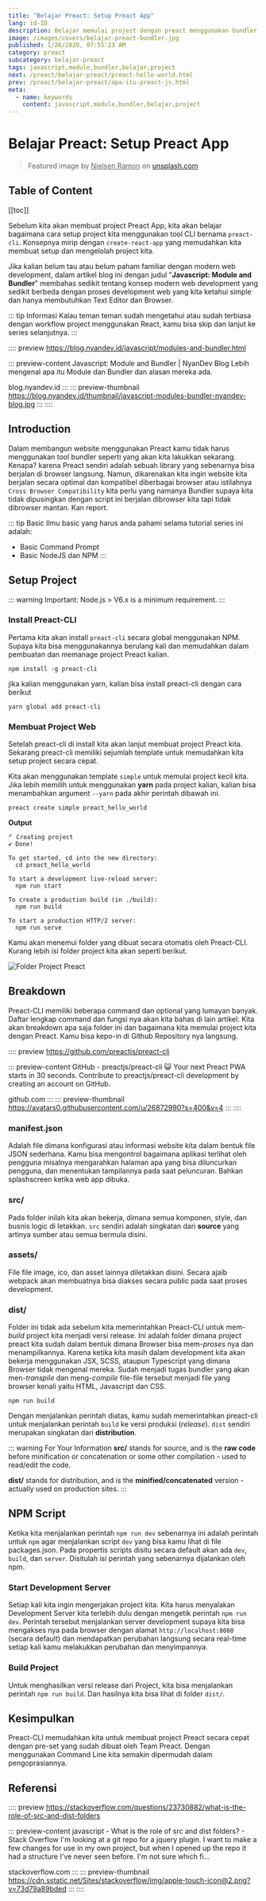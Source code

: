```yaml
---
title: "Belajar Preact: Setup Preact App"
lang: id-ID
description: Belajar memulai project dengan preact menggunakan bundler tool.
image: /images/covers/belajar-preact-bundler.jpg
published: 1/26/2020, 07:55:23 AM
category: preact
subcategory: belajar-preact
tags: javascript,module,bundler,belajar,project
next: /preact/belajar-preact/preact-hello-world.html
prev: /preact/belajar-preact/apa-itu-preact-js.html
meta:
  - name: keywords
    content: javascript,module,bundler,belajar,project
---
```

# Belajar Preact: Setup Preact App

<Author name="Ryan Aunur Rassyid" />
<FeaturedImage src="/images/covers/belajar-preact-bundler.jpg" />

> Featured image by <u>Nielsen Ramon</u> on [unsplash.com](https://unsplash.com/photos/okvqMfl78YE)

## Table of Content
[[toc]]

Sebelum kita akan membuat project Preact App, kita akan belajar bagaimana cara setup project kita menggunakan tool CLI bernama `preact-cli`. Konsepnya mirip dengan `create-react-app` yang memudahkan kita membuat setup dan mengelolah project kita. 

Jika kalian belum tau atau belum paham familiar dengan modern web development, dalam artikel blog ini dengan judul "**Javascript: Module and Bundler**" membahas sedikit tentang konsep modern web development yang sedikit berbeda dengan proses development web yang kita ketahui simple dan hanya membutuhkan Text Editor dan Browser.

::: tip Informasi
Kalau teman teman sudah mengetahui atau sudah terbiasa dengan workflow project menggunakan React, kamu bisa skip dan lanjut ke series selanjutnya.
:::

:::: preview https://blog.nyandev.id/javascript/modules-and-bundler.html

::: preview-content Javascript: Module and Bundler | NyanDev Blog
Lebih mengenal apa itu Module dan Bundler dan alasan mereka ada.

blog.nyandev.id
:::
::: preview-thumbnail https://blog.nyandev.id/thumbnail/javascript-modules-bundler-nyandev-blog.jpg
:::
::::

## Introduction
Dalam membangun website menggunakan Preact kamu tidak harus menggunakan tool bundler seperti yang akan kita lakukkan sekarang. Kenapa? karena Preact sendiri adalah sebuah library yang sebenarnya bisa berjalan di browser langsung. Namun, dikarenakan kita ingin website kita berjalan secara optimal dan kompatibel diberbagai browser atau istilahnya `Cross Browser Compatibility` kita perlu yang namanya Bundler supaya kita tidak dipusingkan dengan script ini berjalan dibrowser kita tapi tidak dibrowser mantan. Kan report.

::: tip Basic 
Ilmu basic yang harus anda pahami selama tutorial series ini adalah:
- Basic Command Prompt
- Basic NodeJS dan NPM
:::

## Setup Project
::: warning
Important: Node.js > V6.x is a minimum requirement.
:::

### Install Preact-CLI
Pertama kita akan install `preact-cli` secara global menggunakan NPM. Supaya kita bisa menggunakannya berulang kali dan memudahkan dalam pembuatan dan memanage project Preact kalian.

```shell
npm install -g preact-cli
```
jika kalian menggunakan yarn, kalian bisa install preact-cli dengan cara berikut
```shell
yarn global add preact-cli
```

### Membuat Project Web
Setelah preact-cli di install kita akan lanjut membuat project Preact kita. Sekarang preact-cli memiliki sejumlah template untuk memudahkan kita setup project secara cepat.

Kita akan menggunakan template `simple` untuk memulai project kecil kita. Jika lebih memilih untuk menggunakan **yarn** pada project kalian, kalian bisa menambahkan argument `--yarn` pada akhir perintah dibawah ini.

```shell
preact create simple preact_hello_world
```

**Output**
```shell
⠋ Creating project
✔ Done!

To get started, cd into the new directory:
  cd preact_hello_world

To start a development live-reload server:
  npm run start

To create a production build (in ./build):
  npm run build

To start a production HTTP/2 server:
  npm run serve
```

Kamu akan menemui folder yang dibuat secara otomatis oleh Preact-CLI. Kurang lebih isi folder project kita akan seperti berikut.

![Folder Project Preact](https://telegra.ph/file/db4724796b6f118f8c070.png)

## Breakdown
Preact-CLI memiliki beberapa command dan optional yang lumayan banyak. Daftar lengkap command dan fungsi nya akan kita bahas di lain artikel. Kita akan breakdown apa saja folder ini dan bagaimana kita memulai project kita dengan Preact. Kamu bisa kepo-in di Github Repository nya langsung.

:::: preview https://github.com/preactjs/preact-cli

::: preview-content GitHub - preactjs/preact-cli
😺 Your next Preact PWA starts in 30 seconds. Contribute to preactjs/preact-cli development by creating an account on GitHub.

github.com
:::
::: preview-thumbnail https://avatars0.githubusercontent.com/u/26872990?s=400&v=4
:::
::::

### manifest.json
Adalah file dimana konfigurasi atau informasi website kita dalam bentuk file JSON sederhana. Kamu bisa mengontrol bagaimana aplikasi terlihat oleh pengguna misalnya mengarahkan halaman apa yang bisa diluncurkan pengguna, dan menentukan tampilannya pada saat peluncuran. Bahkan splashscreen ketika web app dibuka. 

### src/
Pada folder inilah kita akan bekerja, dimana semua komponen, style, dan busnis logic di letakkan. `src` sendiri adalah singkatan dari **source** yang artinya sumber atau semua bermula disini.

### assets/
File file image, ico, dan asset lainnya diletakkan disini. Secara ajaib webpack akan membuatnya bisa diakses secara public pada saat proses development.

### dist/
Folder ini tidak ada sebelum kita memerintahkan Preact-CLI untuk mem-*build* project kita menjadi versi release. Ini adalah folder dimana project preact kita sudah dalam bentuk dimana Browser bisa mem-*proses* nya dan menampilkannya. Karena ketika kita masih dalam development kita akan bekerja menggunakan JSX, SCSS, ataupun Typescript yang dimana Browser tidak mengenal mereka. Sudah menjadi tugas bundler yang akan men-*transpile* dan meng-*compile* file-file tersebut menjadi file yang browser kenali yaitu HTML, Javascript dan CSS.

```shell
npm run build
```

Dengan menjalankan perintah diatas, kamu sudah memerintahkan preact-cli untuk menjalankan perintah `build` ke versi produksi (*release*). `dist` sendiri merupakan singkatan dari **distribution**.

::: warning For Your Information 
**src/** stands for source, and is the **raw code** before minification or concatenation or some other compilation - used to read/edit the code.

**dist/** stands for distribution, and is the **minified/concatenated** version - actually used on production sites.
:::

## NPM Script
Ketika kita menjalankan perintah `npm run dev` sebenarnya ini adalah perintah untuk `npm` agar menjalankan script `dev` yang bisa kamu lihat di file packages.json. Pada propertis scripts disitu secara default akan ada `dev`, `build`, dan `server`. Disitulah isi perintah yang sebenarnya dijalankan oleh npm.

### Start Development Server
Setiap kali kita ingin mengerjakan project kita. Kita harus menyalakan Development Server kita terlebih dulu dengan mengetik perintah `npm run dev`. Perintah tersebut menjalankan server development supaya kita bisa mengakses nya pada browser dengan alamat `http://localhost:8080` (secara default) dan mendapatkan perubahan langsung secara real-time setiap kali kamu melakukkan perubahan dan menyimpannya.

### Build Project
Untuk menghasilkan versi release dari Project, kita bisa menjalankan perintah `npm run build`. Dan hasilnya kita bisa lihat di folder `dist/`.

## Kesimpulkan
Preact-CLI memudahkan kita untuk membuat project Preact secara cepat dengan pre-set yang sudah dibuat oleh Team Preact. Dengan menggunakan Command Line kita semakin dipermudah dalam pengoprasiannya.

## Referensi

:::: preview https://stackoverflow.com/questions/23730882/what-is-the-role-of-src-and-dist-folders

::: preview-content javascript - What is the role of src and dist folders? - Stack Overflow
I'm looking at a git repo for a jquery plugin. I want to make a few changes for use in my own project, but when I opened up the repo it had a structure I've never seen before. I'm not sure which fi...

stackoverflow.com
:::
::: preview-thumbnail https://cdn.sstatic.net/Sites/stackoverflow/img/apple-touch-icon@2.png?v=73d79a89bded
:::
::::

<Disqus />
